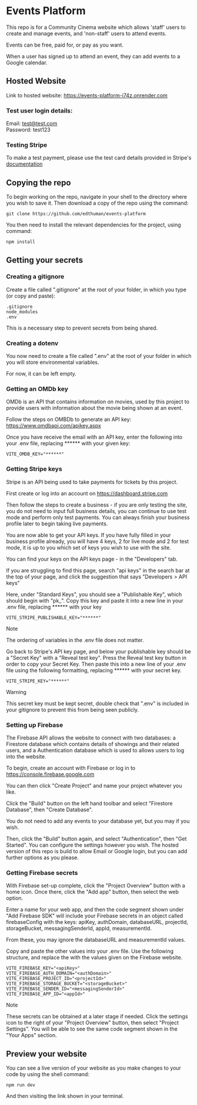 # Events Platform

This repo is for a Community Cinema website which allows 'staff' users to create and manage events, and 'non-staff' users to attend events.

Events can be free, paid for, or pay as you want.

When a user has signed up to attend an event, they can add events to a Google calendar.

## Hosted Website

Link to hosted website: https://events-platform-i74z.onrender.com

### Test user login details:  

Email: test@test.com  
Password: test123

### Testing Stripe

To make a test payment, please use the test card details provided in Stripe's [documentation](https://docs.stripe.com/testing)


## Copying the repo

To begin working on the repo, navigate in your shell to the directory where you wish to save it. Then download a copy of the repo using the command:

```
git clone https://github.com/edthuman/events-platform
```

You then need to install the relevant dependencies for the project, using command:

```
npm install
```

## Getting your secrets

### Creating a gitignore

Create a file called ".gitignore" at the root of your folder, in which you type (or copy and paste): 

```
.gitignore
node_modules
.env
```

This is a necessary step to prevent secrets from being shared.

### Creating a dotenv

You now need to create a file called ".env" at the root of your folder in which you will store environmental variables.

For now, it can be left empty.

### Getting an OMDb key

OMDb is an API that contains information on movies, used by this project to provide users with information about the movie being shown at an event.

Follow the steps on OMBDb to generate an API key: https://www.omdbapi.com/apikey.aspx

Once you have receive the email with an API key, enter the following into your .env file, replacing ****** with your given key:

```
VITE_OMDB_KEY="******"
```

### Getting Stripe keys

Stripe is an API being used to take payments for tickets by this project.

First create or log into an account on https://dashboard.stripe.com

Then follow the steps to create a business - if you are only testing the site, you do not need to input full business details, you can continue to use test mode and perform only test payments. You can always finish your business profile later to begin taking live payments.

You are now able to get your API keys. If you have fully filled in your business profile already, you will have 4 keys, 2 for live mode and 2 for test mode, it is up to you which set of keys you wish to use with the site.

You can find your keys on the API keys page - in the "Developers" tab. 

If you are struggling to find this page, search "api keys" in the search bar at the top of your page, and click the suggestion that says "Developers > API keys"

Here, under "Standard Keys", you should see a "Publishable Key", which should begin with "pk_". Copy this key and paste it into a new line in your .env file, replacing ****** with your key

```
VITE_STRIPE_PUBLISHABLE_KEY="******"
```

> [!NOTE]
> The ordering of variables in the .env file does not matter.

Go back to Stripe's API key page, and below your publishable key should be a "Secret Key" with a "Reveal test key". Press the Reveal test key button in order to copy your Secret Key. Then paste this into a new line of your .env file using the following formatting, replacing ****** with your secret key.

```
VITE_STRIPE_KEY="******"
```

> [!WARNING]
> This secret key must be kept secret, double check that ".env" is included in your gitignore to prevent this from being seen publicly.

### Setting up Firebase

The Firebase API allows the website to connect with two databases: a Firestore database which contains details of showings and their related users, and a Authentication database which is used to allows users to log into the website.

To begin, create an account with Firebase or log in to https://console.firebase.google.com

You can then click "Create Project" and name your project whatever you like.

Click the "Build" button on the left hand toolbar and select "Firestore Database", then "Create Database".

You do not need to add any events to your database yet, but you may if you wish.

Then, click the "Build" button again, and select "Authentication", then "Get Started". You can configure the settings however you wish. The hosted version of this repo is build to allow Email or Google login, but you can add further options as you please.

### Getting Firebase secrets

With Firebase set-up complete, click the "Project Overview" button with a home icon. Once there, click the "Add app" button, then select the web option.

Enter a name for your web app, and then the code segment shown under "Add Firebase SDK" will include your Firebase secrets in an object called firebaseConfig with the keys: apiKey, authDomain, databaseURL, projectId, storageBucket, messagingSenderId, appId, measurementId.

From these, you may ignore the databaseURL and measurementId values.

Copy and paste the other values into your .env file. Use the following structure, and replace the <variable names> with the values given on the Firebase website.

```
VITE_FIREBASE_KEY="<apiKey>"
VITE_FIREBASE_AUTH_DOMAIN="<authDomain>"
VITE_FIREBASE_PROJECT_ID="<projectId>"
VITE_FIREBASE_STORAGE_BUCKET="<storageBucket>"
VITE_FIREBASE_SENDER_ID="<messagingSenderId>"
VITE_FIREBASE_APP_ID="<appId>"
```

> [!NOTE]
> These secrets can be obtained at a later stage if needed. 
> Click the settings icon to the right of your "Project Overview" button, then select "Project Settings". You will be able to see the same code segment shown in the "Your Apps" section.

## Preview your website

You can see a live version of your website as you make changes to your code by using the shell command:

```
npm run dev
```

And then visiting the link shown in your terminal.
